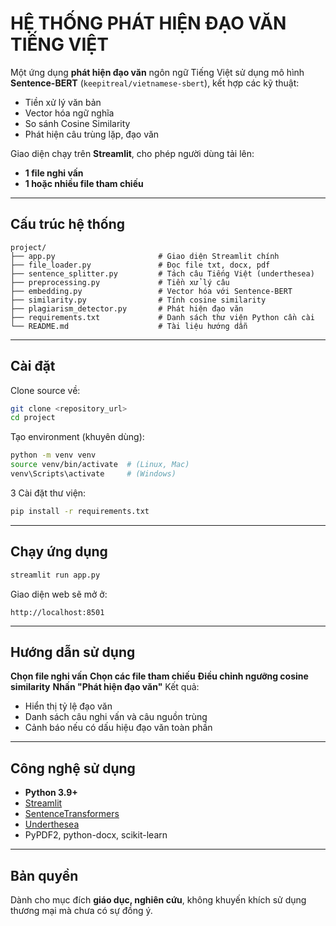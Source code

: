 #  HỆ THỐNG PHÁT HIỆN ĐẠO VĂN TIẾNG VIỆT

Một ứng dụng **phát hiện đạo văn** ngôn ngữ Tiếng Việt sử dụng mô hình **Sentence-BERT** (`keepitreal/vietnamese-sbert`), kết hợp các kỹ thuật:

* Tiền xử lý văn bản
* Vector hóa ngữ nghĩa
* So sánh Cosine Similarity
* Phát hiện câu trùng lặp, đạo văn

Giao diện chạy trên **Streamlit**, cho phép người dùng tải lên:

* **1 file nghi vấn**
* **1 hoặc nhiều file tham chiếu**

---

##  Cấu trúc hệ thống

```
project/
├── app.py                       # Giao diện Streamlit chính
├── file_loader.py               # Đọc file txt, docx, pdf
├── sentence_splitter.py         # Tách câu Tiếng Việt (underthesea)
├── preprocessing.py             # Tiền xử lý câu
├── embedding.py                 # Vector hóa với Sentence-BERT
├── similarity.py                # Tính cosine similarity
├── plagiarism_detector.py       # Phát hiện đạo văn
├── requirements.txt             # Danh sách thư viện Python cần cài
└── README.md                    # Tài liệu hướng dẫn
```

---

##  Cài đặt

 Clone source về:

```bash
git clone <repository_url>
cd project
```

 Tạo environment (khuyên dùng):

```bash
python -m venv venv
source venv/bin/activate  # (Linux, Mac)
venv\Scripts\activate     # (Windows)
```

3️ Cài đặt thư viện:

```bash
pip install -r requirements.txt
```

---

##  Chạy ứng dụng

```bash
streamlit run app.py
```

Giao diện web sẽ mở ở:

```
http://localhost:8501
```

---

##  Hướng dẫn sử dụng

 **Chọn file nghi vấn**
 **Chọn các file tham chiếu**
 **Điều chỉnh ngưỡng cosine similarity**
 **Nhấn "Phát hiện đạo văn"**
 Kết quả:

* Hiển thị tỷ lệ đạo văn
* Danh sách câu nghi vấn và câu nguồn trùng
* Cảnh báo nếu có dấu hiệu đạo văn toàn phần

---

##  Công nghệ sử dụng

* **Python 3.9+**
* [Streamlit](https://streamlit.io/)
* [SentenceTransformers](https://www.sbert.net/)
* [Underthesea](https://github.com/undertheseanlp/underthesea)
* PyPDF2, python-docx, scikit-learn

---

##  Bản quyền

Dành cho mục đích **giáo dục, nghiên cứu**, không khuyến khích sử dụng thương mại mà chưa có sự đồng ý.
